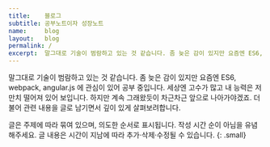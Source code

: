 ```yaml
---
title:    블로그
subtitle: 공부노트이자 성장노트
name:     blog
layout:   blog
permalink: /
excerpt:  말그대로 기술이 범람하고 있는 것 같습니다. 좀 늦은 감이 있지만 요즘엔 ES6, webpack, angular.js 에 관심이 있어 공부 중입니다.
---
```


말그대로 기술이 범람하고 있는 것 같습니다. 좀 늦은 감이 있지만 요즘엔 ES6, webpack, angular.js 에 관심이 있어 공부 중입니다.
세상엔 고수가 많고 내 능력은 저만치 떨어져 있어 보입니다. 하지만 계속 그래왔듯이 차근차근 앞으로 나아가야겠죠.
더불어 관련 내용을 글로 남기면서 깊이 있게 살펴보려합니다.

글은 주제에 따라 묶여 있으며, 의도한 순서로 표시됩니다. 작성 시간 순이 아님을 유념해주세요. 글 내용은 시간이 지남에 따라 추가·삭제·수정될 수 있습니다.
{: .small}